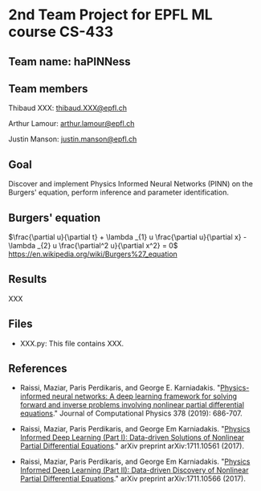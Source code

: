 # 2nd Team Project for EPFL ML course CS-433
## Team name: **haPINNess**
## Team members

Thibaud XXX: thibaud.XXX@epfl.ch

Arthur Lamour: arthur.lamour@epfl.ch

Justin Manson: justin.manson@epfl.ch

## Goal
Discover and implement Physics Informed Neural Networks (PINN) on the Burgers' equation, perform inference and parameter identification.

## Burgers' equation
$\frac{\partial u}{\partial t} + \lambda _{1} u \frac{\partial u}{\partial x} -\lambda _{2} u \frac{\partial^2 u}{\partial x^2} = 0$ <br>
https://en.wikipedia.org/wiki/Burgers%27_equation

## Results
XXX

## Files
- XXX.py: This file contains XXX.

## References
- Raissi, Maziar, Paris Perdikaris, and George E. Karniadakis. "[Physics-informed neural networks: A deep learning framework for solving forward and inverse problems involving nonlinear partial differential equations](https://www.sciencedirect.com/science/article/pii/S0021999118307125)." Journal of Computational Physics 378 (2019): 686-707.

- Raissi, Maziar, Paris Perdikaris, and George Em Karniadakis. "[Physics Informed Deep Learning (Part I): Data-driven Solutions of Nonlinear Partial Differential Equations](https://arxiv.org/abs/1711.10561)." arXiv preprint arXiv:1711.10561 (2017).

- Raissi, Maziar, Paris Perdikaris, and George Em Karniadakis. "[Physics Informed Deep Learning (Part II): Data-driven Discovery of Nonlinear Partial Differential Equations](https://arxiv.org/abs/1711.10566)." arXiv preprint arXiv:1711.10566 (2017).
